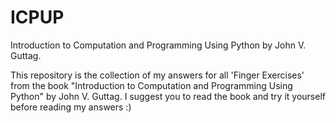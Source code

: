 # ICPUP

Introduction to Computation and Programming Using Python by John V. Guttag.

This repository is the collection of my answers for all 'Finger Exercises' from the book "Introduction to Computation and Programming Using Python" by John V. Guttag.
I suggest you to read the book and try it yourself before reading my answers :)

